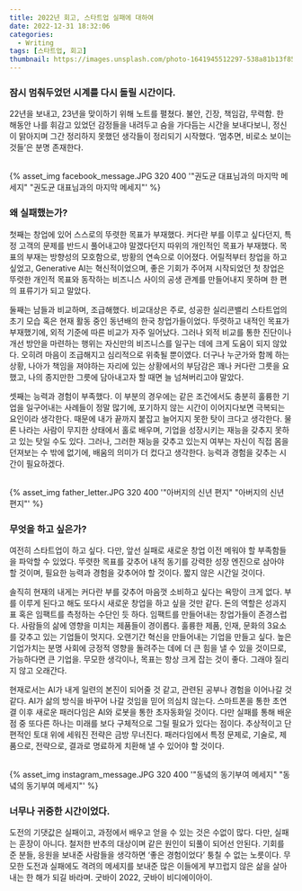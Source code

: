 ```yaml
---
title: 2022년 회고, 스타트업 실패에 대하여
date: 2022-12-31 18:32:06
categories:
  - Writing
tags: [스타트업, 회고]
thumbnail: https://images.unsplash.com/photo-1641945512297-538a81b13f85?ixlib=rb-4.0.3&ixid=MnwxMjA3fDB8MHxwaG90by1wYWdlfHx8fGVufDB8fHx8&auto=format&fit=crop&w=1770&q=80
---
```


### 잠시 멈춰두었던 시계를 다시 돌릴 시간이다.

22년을 보내고, 23년을 맞이하기 위해 노트를 펼쳤다. 불안, 긴장, 책임감, 무력함. 한 해동안 나를 휘감고 있었던 감정들을 내려두고 숨을 가다듬는 시간을 보내다보니, 정신이 맑아지며 그간 정리하지 못했던 생각들이 정리되기 시작했다. ‘멈추면, 비로소 보이는 것들’은 분명 존재한다.

<br>
{% asset_img facebook_message.JPG 320 400 '"권도균 대표님과의 마지막 메세지" "권도균 대표님과의 마지막 메세지"' %}

### 왜 실패했는가?

첫째는 창업에 있어 스스로의 뚜렷한 목표가 부재했다. 커다란 부를 이루고 싶다던지, 특정 고객의 문제를 반드시 풀어내고야 말겠다던지 따위의 개인적인 목표가 부재했다. 목표의 부재는 방향성의 모호함으로, 방황의 연속으로 이어졌다. 어릴적부터 창업을 하고 싶었고, Generative AI는 혁신적이었으며, 좋은 기회가 주어져 시작되었던 첫 창업은 뚜렷한 개인적 목표와 동작하는 비즈니스 사이의 공생 관계를 만들어내지 못하며 한 편의 표류기가 되고 말았다.

둘째는 남들과 비교하며, 조급해했다. 비교대상은 주로, 성공한 실리콘밸리 스타트업의 초기 모습 혹은 현재 활동 중인 동년배의 한국 창업가들이었다. 뚜렷하고 내적인 목표가 부재했기에, 외적 기준에 따른 비교가 자주 일어났다. 그러나 외적 비교를 통한 진단이나 개선 방안을 마련하는 행위는 자신만의 비즈니스를 일구는 데에 크게 도움이 되지 않았다. 오히려 마음이 조급해지고 심리적으로 위축될 뿐이였다. 더구나 누군가와 함께 하는 상황, 나아가 책임을 져야하는 자리에 있는 상황에서의 부담감은 꽤나 커다란 그릇을 요했고, 나의 종지만한 그릇에 담아내고자 할 때면 늘 넘쳐버리고야 말았다.

셋째는 능력과 경험이 부족했다. 이 부분의 경우에는 같은 조건에서도 충분히 훌륭한 기업을 일구어내는 사례들이 정말 많기에, 포기하지 않는 시간이 이어지다보면 극복되는 요인이라 생각한다. 때문에 내가 끝까지 붙잡고 늘어지지 못한 탓이 크다고 생각한다. 물론 나라는 사람이 무지한 상태에서 홀로 배우며, 기업을 성장시키는 재능을 갖추지 못하고 있는 탓일 수도 있다. 그러나, 그러한 재능을 갖추고 있는지 여부는 자신이 직접 몸을 던져보는 수 밖에 없기에, 배움의 의미가 더 컸다고 생각한다. 능력과 경험을 갖추는 시간이 필요하겠다.

<br>
{% asset_img father_letter.JPG 320 400 '"아버지의 신년 편지" "아버지의 신년 편지"' %}

### 무엇을 하고 싶은가?

여전히 스타트업이 하고 싶다. 다만, 앞선 실패로 새로운 창업 이전 메워야 할 부족함들을 파악할 수 있었다. 뚜렷한 목표를 갖추어 내적 동기를 강력한 성장 엔진으로 삼아야 할 것이며, 필요한 능력과 경험을 갖추어야 할 것이다. 짧지 않은 시간일 것이다.

솔직히 현재의 내게는 커다란 부를 갖추어 마음껏 소비하고 싶다는 욕망이 크게 없다. 부를 이루게 된다고 해도 또다시 새로운 창업을 하고 싶을 것만 같다. 돈의 역할은 성과지표 혹은 임팩트를 측정하는 수단인 듯 하다. 임팩트를 만들어내는 창업가들이 존경스럽다. 사람들의 삶에 영향을 미치는 제품들이 경이롭다. 훌륭한 제품, 인재, 문화의 3요소를 갖추고 있는 기업들이 멋지다. 오랜기간 혁신을 만들어내는 기업을 만들고 싶다. 높은 기업가치는 분명 사회에 긍정적 영향을 돌려주는 데에 더 큰 힘을 낼 수 있을 것이므로, 가능하다면 큰 기업을. 무모한 생각이나, 목표는 항상 크게 잡는 것이 좋다. 그래야 질리지 않고 오래간다.

현재로서는 AI가 내게 일련의 본진이 되어줄 것 같고, 관련된 공부나 경험을 이어나갈 것 같다. AI가 삶의 방식을 바꾸어 나갈 것임을 믿어 의심치 않는다. 스마트폰을 통한 초연결 이후 새로운 패러다임은 AI와 로봇을 통한 초자동화일 것이다. 다만 실패를 통해 배운 점 중 또다른 하나는 미래를 보다 구체적으로 그릴 필요가 있다는 점이다. 추상적이고 단편적인 토대 위에 세워진 전략은 금방 무너진다. 패러다임에서 특정 문제로, 기술로, 제품으로, 전략으로, 결과로 명료하게 치환해 낼 수 있어야 할 것이다.

<br>
{% asset_img instagram_message.JPG 320 400 '"동녘의 동기부여 메세지" "동녘의 동기부여 메세지"' %}

### 너무나 귀중한 시간이었다.

도전의 기댓값은 실패이고, 과정에서 배우고 얻을 수 있는 것은 수없이 많다. 다만, 실패는 훈장이 아니다. 철저한 반추의 대상이며 같은 원인이 되풀이 되어선 안된다. 기회를 준 분들, 응원을 보내준 사람들을 생각하면 ‘좋은 경험이었다’ 퉁칠 수 없는 노릇이다. 무모한 도전과 실패에도 격려의 메세지를 보내준 많은 이들에게 부끄럽지 않은 삶을 살아내는 한 해가 되길 바라며. 굿바이 2022, 굿바이 비디에이아이.
